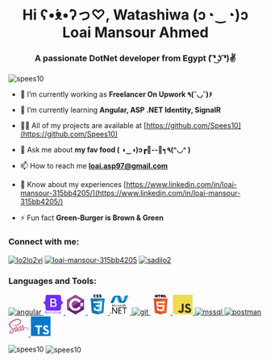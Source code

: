 <h1 align="center">Hi ʕ•́ᴥ•̀ʔっ♡, Watashiwa (ɔ◔‿◔)ɔ Loai Mansour Ahmed</h1>
<h3 align="center">A passionate DotNet developer from Egypt ( ͡❛ ͜ʖ ͡❛)✌</h3>

<p align="left"> <img src="https://komarev.com/ghpvc/?username=spees10&label=Profile%20views&color=0e75b6&style=flat" alt="spees10" /> </p>

- 🔭 I’m currently working as **Freelancer On Upwork ٩(˘◡˘)۶**

- 🌱 I’m currently learning **Angular, ASP .NET Identity, SignalR**

- 👨‍💻 All of my projects are available at [https://github.com/Spees10](https://github.com/Spees10)

- 💬 Ask me about **my fav food ( ◑‿◑)ɔ┏🍟--🍔┑٩(^◡^ )**

- 📫 How to reach me **loai.asp97@gmail.com**

- 📄 Know about my experiences [https://www.linkedin.com/in/loai-mansour-315bb4205/](https://www.linkedin.com/in/loai-mansour-315bb4205/)

- ⚡ Fun fact **Green-Burger is Brown & Green**

<h3 align="left">Connect with me:</h3>
<p align="left">
<a href="https://twitter.com/lo2lo2vi" target="blank"><img align="center" src="https://raw.githubusercontent.com/rahuldkjain/github-profile-readme-generator/master/src/images/icons/Social/twitter.svg" alt="lo2lo2vi" height="30" width="40" /></a>
<a href="https://linkedin.com/in/loai-mansour-315bb4205" target="blank"><img align="center" src="https://raw.githubusercontent.com/rahuldkjain/github-profile-readme-generator/master/src/images/icons/Social/linked-in-alt.svg" alt="loai-mansour-315bb4205" height="30" width="40" /></a>
<a href="https://fb.com/sadilo2" target="blank"><img align="center" src="https://raw.githubusercontent.com/rahuldkjain/github-profile-readme-generator/master/src/images/icons/Social/facebook.svg" alt="sadilo2" height="30" width="40" /></a>
</p>

<h3 align="left">Languages and Tools:</h3>
<p align="left"> <a href="https://angular.io" target="_blank" rel="noreferrer"> <img src="https://angular.io/assets/images/logos/angular/angular.svg" alt="angular" width="40" height="40"/> </a> <a href="https://getbootstrap.com" target="_blank" rel="noreferrer"> <img src="https://raw.githubusercontent.com/devicons/devicon/master/icons/bootstrap/bootstrap-plain-wordmark.svg" alt="bootstrap" width="40" height="40"/> </a> <a href="https://www.w3schools.com/cs/" target="_blank" rel="noreferrer"> <img src="https://raw.githubusercontent.com/devicons/devicon/master/icons/csharp/csharp-original.svg" alt="csharp" width="40" height="40"/> </a> <a href="https://www.w3schools.com/css/" target="_blank" rel="noreferrer"> <img src="https://raw.githubusercontent.com/devicons/devicon/master/icons/css3/css3-original-wordmark.svg" alt="css3" width="40" height="40"/> </a> <a href="https://dotnet.microsoft.com/" target="_blank" rel="noreferrer"> <img src="https://raw.githubusercontent.com/devicons/devicon/master/icons/dot-net/dot-net-original-wordmark.svg" alt="dotnet" width="40" height="40"/> </a> <a href="https://git-scm.com/" target="_blank" rel="noreferrer"> <img src="https://www.vectorlogo.zone/logos/git-scm/git-scm-icon.svg" alt="git" width="40" height="40"/> </a> <a href="https://www.w3.org/html/" target="_blank" rel="noreferrer"> <img src="https://raw.githubusercontent.com/devicons/devicon/master/icons/html5/html5-original-wordmark.svg" alt="html5" width="40" height="40"/> </a> <a href="https://developer.mozilla.org/en-US/docs/Web/JavaScript" target="_blank" rel="noreferrer"> <img src="https://raw.githubusercontent.com/devicons/devicon/master/icons/javascript/javascript-original.svg" alt="javascript" width="40" height="40"/> </a> <a href="https://www.microsoft.com/en-us/sql-server" target="_blank" rel="noreferrer"> <img src="https://www.svgrepo.com/show/303229/microsoft-sql-server-logo.svg" alt="mssql" width="40" height="40"/> </a> <a href="https://postman.com" target="_blank" rel="noreferrer"> <img src="https://www.vectorlogo.zone/logos/getpostman/getpostman-icon.svg" alt="postman" width="40" height="40"/> </a> <a href="https://sass-lang.com" target="_blank" rel="noreferrer"> <img src="https://raw.githubusercontent.com/devicons/devicon/master/icons/sass/sass-original.svg" alt="sass" width="40" height="40"/> </a> <a href="https://www.typescriptlang.org/" target="_blank" rel="noreferrer"> <img src="https://raw.githubusercontent.com/devicons/devicon/master/icons/typescript/typescript-original.svg" alt="typescript" width="40" height="40"/> </a> </p>

<p><img align="left" src="https://github-readme-stats.vercel.app/api/top-langs?username=spees10&show_icons=true&locale=en&layout=compact" alt="spees10" /></p>

<p>&nbsp;<img align="center" src="https://github-readme-stats.vercel.app/api?username=spees10&show_icons=true&locale=en" alt="spees10" /></p>
